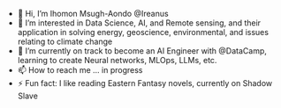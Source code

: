 - 👋 Hi, I’m Ihomon Msugh-Aondo @Ireanus
- 👀 I’m interested in Data Science, AI, and Remote sensing, and their application in solving energy, geoscience, environmental, and issues relating to climate change
- 🌱 I’m currently on track to become an AI Engineer with @DataCamp, learning to create Neural networks, MLOps, LLMs, etc.
- 📫 How to reach me ... in progress
- ⚡ Fun fact: I like reading Eastern Fantasy novels, currently on Shadow Slave

<!---
Ireanus/Ireanus is a ✨ special ✨ repository because its `README.md` (this file) appears on your GitHub profile.
You can click the Preview link to take a look at your changes.
--->
